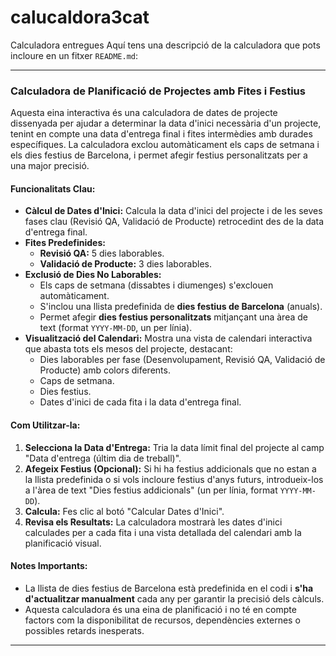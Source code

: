 # calucaldora3cat 
Calculadora entregues
Aquí tens una descripció de la calculadora que pots incloure en un fitxer `README.md`:

---

### Calculadora de Planificació de Projectes amb Fites i Festius

Aquesta eina interactiva és una calculadora de dates de projecte dissenyada per ajudar a determinar la data d'inici necessària d'un projecte, tenint en compte una data d'entrega final i fites intermèdies amb durades específiques. La calculadora exclou automàticament els caps de setmana i els dies festius de Barcelona, i permet afegir festius personalitzats per a una major precisió.

#### Funcionalitats Clau:

* **Càlcul de Dates d'Inici:** Calcula la data d'inici del projecte i de les seves fases clau (Revisió QA, Validació de Producte) retrocedint des de la data d'entrega final.
* **Fites Predefinides:**
    * **Revisió QA:** 5 dies laborables.
    * **Validació de Producte:** 3 dies laborables.
* **Exclusió de Dies No Laborables:**
    * Els caps de setmana (dissabtes i diumenges) s'exclouen automàticament.
    * S'inclou una llista predefinida de **dies festius de Barcelona** (anuals).
    * Permet afegir **dies festius personalitzats** mitjançant una àrea de text (format `YYYY-MM-DD`, un per línia).
* **Visualització del Calendari:** Mostra una vista de calendari interactiva que abasta tots els mesos del projecte, destacant:
    * Dies laborables per fase (Desenvolupament, Revisió QA, Validació de Producte) amb colors diferents.
    * Caps de setmana.
    * Dies festius.
    * Dates d'inici de cada fita i la data d'entrega final.

#### Com Utilitzar-la:

1.  **Selecciona la Data d'Entrega:** Tria la data límit final del projecte al camp "Data d'entrega (últim dia de treball)".
2.  **Afegeix Festius (Opcional):** Si hi ha festius addicionals que no estan a la llista predefinida o si vols incloure festius d'anys futurs, introdueix-los a l'àrea de text "Dies festius addicionals" (un per línia, format `YYYY-MM-DD`).
3.  **Calcula:** Fes clic al botó "Calcular Dates d'Inici".
4.  **Revisa els Resultats:** La calculadora mostrarà les dates d'inici calculades per a cada fita i una vista detallada del calendari amb la planificació visual.

#### Notes Importants:

* La llista de dies festius de Barcelona està predefinida en el codi i **s'ha d'actualitzar manualment** cada any per garantir la precisió dels càlculs.
* Aquesta calculadora és una eina de planificació i no té en compte factors com la disponibilitat de recursos, dependències externes o possibles retards inesperats.

---